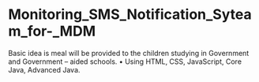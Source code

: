 # Monitoring_SMS_Notification_Syteam_for-_MDM

Basic idea is meal will be provided to the children studying in Government and Government – aided schools. 
• Using HTML, CSS, JavaScript, Core Java, 
Advanced Java.
